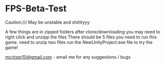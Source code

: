 # FPS-Beta-Test
Caution:/// May be unstable and shitttyyy

A few things are in zipped folders after clone/downloading you may need to right click and unzipp the files
There should be 5 files you need to run this game.
need to unzip two files
run the NewUnityProject.exe file to try the game!

mcritzer10@gmail.com - email me for any suggestions / bugs

